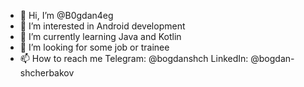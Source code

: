 - 👋 Hi, I’m @B0gdan4eg
- 👀 I’m interested in Android development
- 🌱 I’m currently learning Java and Kotlin
- 💞️ I’m looking for some job or trainee
- 📫 How to reach me 
Telegram: @bogdanshch
LinkedIn: @bogdan-shcherbakov

<!---
B0gdan4eg/B0gdan4eg is a ✨ special ✨ repository because its `README.md` (this file) appears on your GitHub profile.
You can click the Preview link to take a look at your changes.
--->
